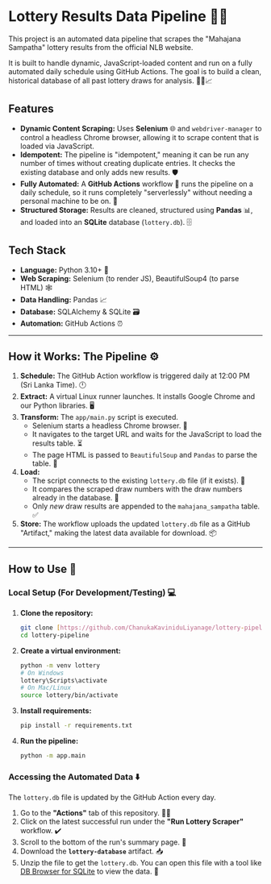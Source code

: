 # Lottery Results Data Pipeline 🎰✨

This project is an automated data pipeline that scrapes the "Mahajana Sampatha" lottery results from the official NLB website.

It is built to handle dynamic, JavaScript-loaded content and run on a fully automated daily schedule using GitHub Actions. The goal is to build a clean, historical database of all past lottery draws for analysis. 🕵️‍♂️📈

## Features

* **Dynamic Content Scraping:** Uses **Selenium** 🌐 and `webdriver-manager` to control a headless Chrome browser, allowing it to scrape content that is loaded via JavaScript.
* **Idempotent:** The pipeline is "idempotent," meaning it can be run any number of times without creating duplicate entries. It checks the existing database and only adds new results. 🛡️
* **Fully Automated:** A **GitHub Actions** workflow 🤖 runs the pipeline on a daily schedule, so it runs completely "serverlessly" without needing a personal machine to be on. 🚀
* **Structured Storage:** Results are cleaned, structured using **Pandas** 📊, and loaded into an **SQLite** database (`lottery.db`). 🗄️

## Tech Stack

* **Language:** Python 3.10+ 🐍
* **Web Scraping:** Selenium (to render JS), BeautifulSoup4 (to parse HTML) 🕸️
* **Data Handling:** Pandas 📈
* **Database:** SQLAlchemy & SQLite 🗃️
* **Automation:** GitHub Actions ⏰

---

## How it Works: The Pipeline ⚙️

1.  **Schedule:** The GitHub Action workflow is triggered daily at 12:00 PM (Sri Lanka Time). 🕛
2.  **Extract:** A virtual Linux runner launches. It installs Google Chrome and our Python libraries. 🖥️
3.  **Transform:** The `app/main.py` script is executed.
    * Selenium starts a headless Chrome browser. 🚀
    * It navigates to the target URL and waits for the JavaScript to load the results table. ⏳
    * The page HTML is passed to `BeautifulSoup` and `Pandas` to parse the table. 🧹
4.  **Load:**
    * The script connects to the existing `lottery.db` file (if it exists). 🔗
    * It compares the scraped draw numbers with the draw numbers already in the database. 🔎
    * Only *new* draw results are appended to the `mahajana_sampatha` table. ✅
5.  **Store:** The workflow uploads the updated `lottery.db` file as a GitHub "Artifact," making the latest data available for download. 📦

---

## How to Use 🚀

### Local Setup (For Development/Testing) 💻

1.  **Clone the repository:**
    ```bash
    git clone [https://github.com/ChanukaKaviniduLiyanage/lottery-pipeline.git](https://github.com/ChanukaKaviniduLiyanage/lottery-pipeline.git)
    cd lottery-pipeline
    ```

2.  **Create a virtual environment:**
    ```bash
    python -m venv lottery
    # On Windows
    lottery\Scripts\activate
    # On Mac/Linux
    source lottery/bin/activate
    ```

3.  **Install requirements:**
    ```bash
    pip install -r requirements.txt
    ```

4.  **Run the pipeline:**
    ```bash
    python -m app.main
    ```

### Accessing the Automated Data ⬇️

The `lottery.db` file is updated by the GitHub Action every day.

1.  Go to the **"Actions"** tab of this repository. 🏃‍♂️
2.  Click on the latest successful run under the **"Run Lottery Scraper"** workflow. ✔️
3.  Scroll to the bottom of the run's summary page. 📜
4.  Download the **`lottery-database`** artifact. 📥
5.  Unzip the file to get the `lottery.db`. You can open this file with a tool like [DB Browser for SQLite](https://sqlitebrowser.org/) to view the data. 👀
